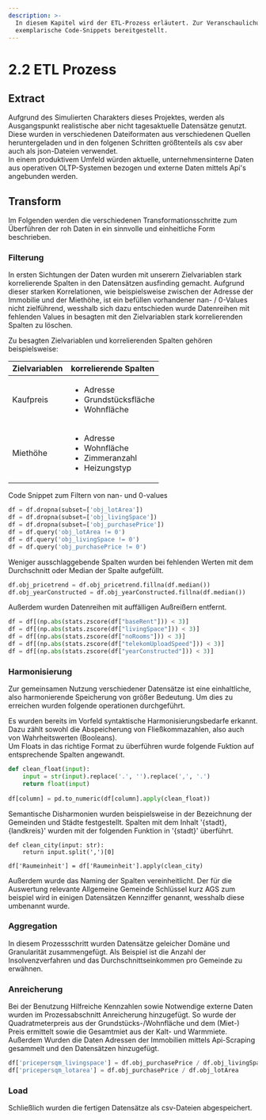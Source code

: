 ```yaml
---
description: >-
  In diesem Kapitel wird der ETL-Prozess erläutert. Zur Veranschaulichung werden
  exemplarische Code-Snippets bereitgestellt.
---
```


# 2.2 ETL Prozess

## Extract

Aufgrund des Simulierten Charakters dieses Projektes, werden als Ausgangspunkt realistische aber nicht tagesaktuelle Datensätze genutzt. Diese wurden in verschiedenen Dateiformaten aus verschiedenen Quellen heruntergeladen und in den folgenen Schritten größtenteils als csv aber auch als json-Dateien verwendet. \
In einem produktivem Umfeld würden aktuelle, unternehmensinterne Daten aus operativen OLTP-Systemen bezogen und externe Daten mittels Api's angebunden werden.&#x20;

## Transform

Im Folgenden werden die verschiedenen Transformationsschritte zum Überführen der roh Daten in ein sinnvolle und einheitliche Form beschrieben.

### Filterung

In ersten Sichtungen der Daten wurden mit unserern Zielvariablen stark korrelierende Spalten in den Datensätzen ausfinding gemacht. Aufgrund dieser starken Korrelationen, wie beispielsweise zwischen der Adresse der Immobilie und der Miethöhe, ist ein befüllen vorhandener nan- / 0-Values nicht zielführend, wesshalb sich dazu entschieden wurde Datenreihen mit fehlenden Values in besagten mit den Zielvariablen stark korrelierenden Spalten zu löschen.&#x20;

Zu besagten Zielvariablen und korrelierenden Spalten gehören beispielsweise:&#x20;

| Zielvariablen | korrelierende Spalten                                                                 |
| ------------- | ------------------------------------------------------------------------------------- |
| Kaufpreis     | <ul><li>Adresse</li><li>Grundstücksfläche</li><li>Wohnfläche</li></ul>                |
| Miethöhe      | <ul><li>Adresse</li><li>Wohnfläche</li><li>Zimmeranzahl</li><li>Heizungstyp</li></ul> |

Code Snippet zum Filtern von nan- und 0-values

```python
df = df.dropna(subset=['obj_lotArea'])
df = df.dropna(subset=['obj_livingSpace'])
df = df.dropna(subset=['obj_purchasePrice'])
df = df.query('obj_lotArea != 0')
df = df.query('obj_livingSpace != 0')
df = df.query('obj_purchasePrice != 0')
```

Weniger ausschlaggebende Spalten wurden bei fehlenden Werten mit dem Durchschnitt oder Median der Spalte aufgefüllt.&#x20;

```python
df.obj_pricetrend = df.obj_pricetrend.fillna(df.median())
df.obj_yearConstructed = df.obj_yearConstructed.fillna(df.median())
```

Außerdem wurden Datenreihen mit auffälligen Außreißern entfernt.

```python
df = df[(np.abs(stats.zscore(df["baseRent"])) < 3)]
df = df[(np.abs(stats.zscore(df["livingSpace"])) < 3)]
df = df[(np.abs(stats.zscore(df["noRooms"])) < 3)]
df = df[(np.abs(stats.zscore(df["telekomUploadSpeed"])) < 3)]
df = df[(np.abs(stats.zscore(df["yearConstructed"])) < 3)]
```

### Harmonisierung

Zur gemeinsamen Nutzung verschiedener Datensätze ist eine einhaltliche, also harmonierende Speicherung von größer Bedeutung. Um dies zu erreichen wurden folgende operationen durchgeführt.

Es wurden bereits im Vorfeld syntaktische Harmonisierungsbedarfe erkannt. Dazu zählt sowohl die Abspeicherung von Fließkommazahlen, also auch von Wahrheitswerten (Booleans).\
Um Floats in das richtige Format zu überführen wurde folgende Fuktion auf entsprechende Spalten angewandt.

```python
def clean_float(input):
    input = str(input).replace('.', '').replace(',', '.')
    return float(input)
    
df[column] = pd.to_numeric(df[column].apply(clean_float))
```

Semantische Disharmonien wurden beispielsweise in der Bezeichnung der Gemeinden und Städte festgestellt. Spalten mit dem Inhalt '{stadt}, {landkreis}' wurden mit der folgenden Funktion in '{stadt}' überführt.

```
def clean_city(input: str):
    return input.split(',')[0]

df['Raumeinheit'] = df['Raumeinheit'].apply(clean_city)
```

Außerdem wurde das Naming der Spalten vereinheitlicht. Der für die Auswertung relevante Allgemeine Gemeinde Schlüssel kurz AGS zum beispiel wird in einigen Datensätzen Kennziffer genannt, wesshalb diese umbenannt wurde.

### Aggregation

In diesem Prozessschritt wurden Datensätze geleicher Domäne und Granularität zusammengefügt. Als Beispiel ist die Anzahl der Insolvenzverfahren und das Durchschnittseinkommen pro Gemeinde zu erwähnen.&#x20;

### Anreicherung

Bei der Benutzung Hilfreiche Kennzahlen sowie Notwendige externe Daten wurden im Prozessabschnitt Anreicherung hinzugefügt. So wurde der Quadratmeterpreis aus der Grundstücks-/Wohnfläche und dem (Miet-) Preis ermittelt sowie die Gesamtmiet aus der Kalt- und Warmmiete.\
Außerdem Wurden die Daten Adressen der Immobilien mittels Api-Scraping gesammelt und den Datensätzen hinzugefügt.&#x20;

```python
df['pricepersqm_livingspace'] = df.obj_purchasePrice / df.obj_livingSpace
df['pricepersqm_lotarea'] = df.obj_purchasePrice / df.obj_lotArea
```

### Load

Schließlich wurden die fertigen Datensätze als csv-Dateien abgespeichert.
